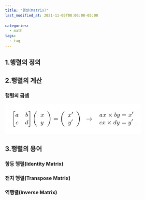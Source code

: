 ```yaml
---
title: "행렬(Matrix)"
last_modified_at: 2021-11-05T08:06:00-05:00

categories:
  - math
tags:
  - tag
---
```


## 1.행렬의 정의

## 2.행렬의 계산

### 행렬의 곱셈
![alt](/assets/images/math/0001-01-01-matrix/1.jpg)  

## 3.행렬의 용어

### 항등 행렬(Identity Matrix)

### 전치 행렬(Transpose Matrix)

### 역행렬(Inverse Matrix)

